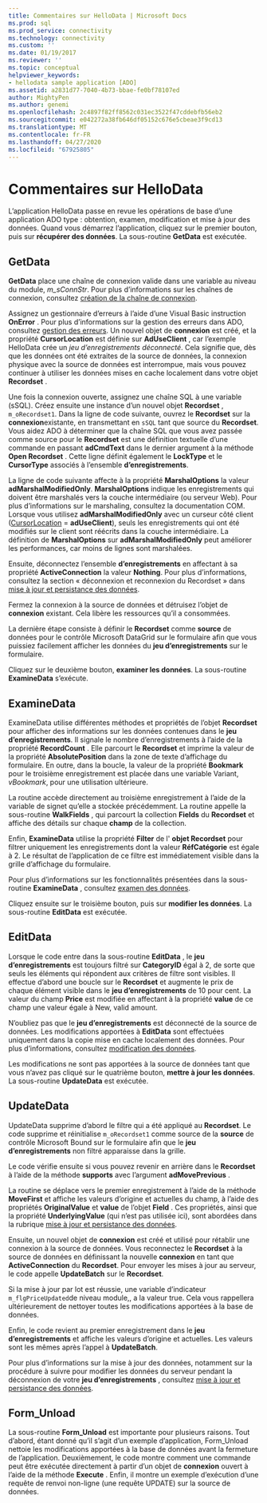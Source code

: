 ```yaml
---
title: Commentaires sur HelloData | Microsoft Docs
ms.prod: sql
ms.prod_service: connectivity
ms.technology: connectivity
ms.custom: ''
ms.date: 01/19/2017
ms.reviewer: ''
ms.topic: conceptual
helpviewer_keywords:
- hellodata sample application [ADO]
ms.assetid: a2831d77-7040-4b73-bbae-fe0bf78107ed
author: MightyPen
ms.author: genemi
ms.openlocfilehash: 2c4897f82ff8562c031ec3522f47cddebfb56eb2
ms.sourcegitcommit: e042272a38fb646df05152c676e5cbeae3f9cd13
ms.translationtype: MT
ms.contentlocale: fr-FR
ms.lasthandoff: 04/27/2020
ms.locfileid: "67925805"
---
```

# <a name="comments-on-hellodata"></a>Commentaires sur HelloData
L’application HelloData passe en revue les opérations de base d’une application ADO type : obtention, examen, modification et mise à jour des données. Quand vous démarrez l’application, cliquez sur le premier bouton, puis sur **récupérer des données**. La sous-routine **GetData** est exécutée.  
  
## <a name="getdata"></a>GetData  
 **GetData** place une chaîne de connexion valide dans une variable au niveau du module, *m_sConnStr*. Pour plus d’informations sur les chaînes de connexion, consultez [création de la chaîne de connexion](../../../ado/guide/data/creating-a-connection-string.md).  
  
 Assignez un gestionnaire d’erreurs à l’aide d’une Visual Basic instruction **OnError** . Pour plus d’informations sur la gestion des erreurs dans ADO, consultez [gestion des erreurs](../../../ado/guide/data/error-handling.md). Un nouvel objet de **connexion** est créé, et la propriété **CursorLocation** est définie sur **AdUseClient** , car l’exemple HelloData crée un *jeu d’enregistrements déconnecté*. Cela signifie que, dès que les données ont été extraites de la source de données, la connexion physique avec la source de données est interrompue, mais vous pouvez continuer à utiliser les données mises en cache localement dans votre objet **Recordset** .  
  
 Une fois la connexion ouverte, assignez une chaîne SQL à une variable (sSQL). Créez ensuite une instance d’un nouvel objet **Recordset** , `m_oRecordset1`. Dans la ligne de code suivante, ouvrez le **Recordset** sur la **connexion**existante, en transmettant en `sSQL` tant que source du **Recordset**. Vous aidez ADO à déterminer que la chaîne SQL que vous avez passée comme source pour le **Recordset** est une définition textuelle d’une commande en passant **adCmdText** dans le dernier argument à la méthode **Open Recordset** . Cette ligne définit également le **LockType** et le **CursorType** associés à l’ensemble **d’enregistrements**.  
  
 La ligne de code suivante affecte à la propriété **MarshalOptions** la valeur **adMarshalModifiedOnly**. **MarshalOptions** indique les enregistrements qui doivent être marshalés vers la couche intermédiaire (ou serveur Web). Pour plus d’informations sur le marshaling, consultez la documentation COM. Lorsque vous utilisez **adMarshalModifiedOnly** avec un curseur côté client ([CursorLocation](../../../ado/reference/ado-api/cursorlocation-property-ado.md) = **adUseClient**), seuls les enregistrements qui ont été modifiés sur le client sont réécrits dans la couche intermédiaire. La définition de **MarshalOptions** sur **adMarshalModifiedOnly** peut améliorer les performances, car moins de lignes sont marshalées.  
  
 Ensuite, déconnectez l’ensemble **d’enregistrements** en affectant à sa propriété **ActiveConnection** la valeur **Nothing**. Pour plus d’informations, consultez la section « déconnexion et reconnexion du Recordset » dans [mise à jour et persistance des données](../../../ado/guide/data/updating-and-persisting-data.md).  
  
 Fermez la connexion à la source de données et détruisez l’objet de **connexion** existant. Cela libère les ressources qu’il a consommées.  
  
 La dernière étape consiste à définir le **Recordset** comme **source** de données pour le contrôle Microsoft DataGrid sur le formulaire afin que vous puissiez facilement afficher les données du **jeu d’enregistrements** sur le formulaire.  
  
 Cliquez sur le deuxième bouton, **examiner les données**. La sous-routine **ExamineData** s’exécute.  
  
## <a name="examinedata"></a>ExamineData  
 ExamineData utilise différentes méthodes et propriétés de l’objet **Recordset** pour afficher des informations sur les données contenues dans le **jeu d’enregistrements**. Il signale le nombre d’enregistrements à l’aide de la propriété **RecordCount** . Elle parcourt le **Recordset** et imprime la valeur de la propriété **AbsolutePosition** dans la zone de texte d’affichage du formulaire. En outre, dans la boucle, la valeur de la propriété **Bookmark** pour le troisième enregistrement est placée dans une variable Variant, *vBookmark*, pour une utilisation ultérieure.  
  
 La routine accède directement au troisième enregistrement à l’aide de la variable de signet qu’elle a stockée précédemment. La routine appelle la sous-routine **WalkFields** , qui parcourt la collection **Fields** du **Recordset** et affiche des détails sur chaque **champ** de la collection.  
  
 Enfin, **ExamineData** utilise la propriété **Filter** de l' **objet Recordset** pour filtrer uniquement les enregistrements dont la valeur **RéfCatégorie** est égale à 2. Le résultat de l’application de ce filtre est immédiatement visible dans la grille d’affichage du formulaire.  
  
 Pour plus d’informations sur les fonctionnalités présentées dans la sous-routine **ExamineData** , consultez [examen des données](../../../ado/guide/data/examining-data.md).  
  
 Cliquez ensuite sur le troisième bouton, puis sur **modifier les données**. La sous-routine **EditData** est exécutée.  
  
## <a name="editdata"></a>EditData  
 Lorsque le code entre dans la sous-routine **EditData** , le **jeu d’enregistrements** est toujours filtré sur **CategoryID** égal à 2, de sorte que seuls les éléments qui répondent aux critères de filtre sont visibles. Il effectue d’abord une boucle sur le **Recordset** et augmente le prix de chaque élément visible dans le **jeu d’enregistrements** de 10 pour cent. La valeur du champ **Price** est modifiée en affectant à la propriété **value** de ce champ une valeur égale à New, valid amount.  
  
 N’oubliez pas que le **jeu d’enregistrements** est déconnecté de la source de données. Les modifications apportées à **EditData** sont effectuées uniquement dans la copie mise en cache localement des données. Pour plus d’informations, consultez [modification des données](../../../ado/guide/data/editing-data.md).  
  
 Les modifications ne sont pas apportées à la source de données tant que vous n’avez pas cliqué sur le quatrième bouton, **mettre à jour les données**. La sous-routine **UpdateData** est exécutée.  
  
## <a name="updatedata"></a>UpdateData  
 UpdateData supprime d’abord le filtre qui a été appliqué au **Recordset**. Le code supprime et réinitialise `m_oRecordset1` comme source de la **source** de contrôle Microsoft Bound sur le formulaire afin que le **jeu d’enregistrements** non filtré apparaisse dans la grille.  
  
 Le code vérifie ensuite si vous pouvez revenir en arrière dans le **Recordset** à l’aide de la méthode **supports** avec l’argument **adMovePrevious** .  
  
 La routine se déplace vers le premier enregistrement à l’aide de la méthode **MoveFirst** et affiche les valeurs d’origine et actuelles du champ, à l’aide des propriétés **OriginalValue** et **value** de l’objet **Field** . Ces propriétés, ainsi que la propriété **UnderlyingValue** (qui n’est pas utilisée ici), sont abordées dans la rubrique [mise à jour et persistance des données](../../../ado/guide/data/updating-and-persisting-data.md).  
  
 Ensuite, un nouvel objet de **connexion** est créé et utilisé pour rétablir une connexion à la source de données. Vous reconnectez le **Recordset** à la source de données en définissant la nouvelle **connexion** en tant que **ActiveConnection** du **Recordset**. Pour envoyer les mises à jour au serveur, le code appelle **UpdateBatch** sur le **Recordset**.  
  
 Si la mise à jour par lot est réussie, une variable d’indicateur `m_flgPriceUpdated`de niveau module,, a la valeur true. Cela vous rappellera ultérieurement de nettoyer toutes les modifications apportées à la base de données.  
  
 Enfin, le code revient au premier enregistrement dans le **jeu d’enregistrements** et affiche les valeurs d’origine et actuelles. Les valeurs sont les mêmes après l’appel à **UpdateBatch**.  
  
 Pour plus d’informations sur la mise à jour des données, notamment sur la procédure à suivre pour modifier les données du serveur pendant la déconnexion de votre **jeu d’enregistrements** , consultez [mise à jour et persistance des données](../../../ado/guide/data/updating-and-persisting-data.md).  
  
## <a name="form_unload"></a>Form_Unload  
 La sous-routine **Form_Unload** est importante pour plusieurs raisons. Tout d’abord, étant donné qu’il s’agit d’un exemple d’application, Form_Unload nettoie les modifications apportées à la base de données avant la fermeture de l’application. Deuxièmement, le code montre comment une commande peut être exécutée directement à partir d’un objet de **connexion** ouvert à l’aide de la méthode **Execute** . Enfin, il montre un exemple d’exécution d’une requête de renvoi non-ligne (une requête UPDATE) sur la source de données.
